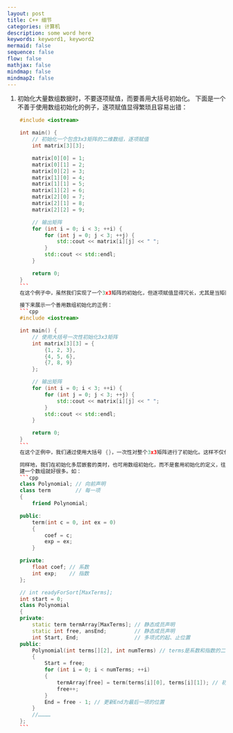 ```yaml
---
layout: post
title: C++ 细节
categories: 计算机
description: some word here
keywords: keyword1, keyword2
mermaid: false
sequence: false
flow: false
mathjax: false
mindmap: false
mindmap2: false
---
```


1.  初始化大量数组数据时，不要逐项赋值，而要善用大括号初始化。
    下面是一个不善于使用数组初始化的例子，逐项赋值显得繁琐且容易出错：
```cpp
    #include <iostream>

    int main() {
        // 初始化一个包含3x3矩阵的二维数组，逐项赋值
        int matrix[3][3];

        matrix[0][0] = 1;
        matrix[0][1] = 2;
        matrix[0][2] = 3;
        matrix[1][0] = 4;
        matrix[1][1] = 5;
        matrix[1][2] = 6;
        matrix[2][0] = 7;
        matrix[2][1] = 8;
        matrix[2][2] = 9;

        // 输出矩阵
        for (int i = 0; i < 3; ++i) {
            for (int j = 0; j < 3; ++j) {
                std::cout << matrix[i][j] << " ";
            }
            std::cout << std::endl;
        }

        return 0;
    }
    ```
    在这个例子中，虽然我们实现了一个3x3矩阵的初始化，但逐项赋值显得冗长，尤其是当矩阵规模变大时，会使代码可读性变差，且容易因人为错误出问题。

    接下来展示一个善用数组初始化的正例：
    ```cpp
    #include <iostream>

    int main() {
        // 使用大括号一次性初始化3x3矩阵
        int matrix[3][3] = {
            {1, 2, 3},
            {4, 5, 6},
            {7, 8, 9}
        };

        // 输出矩阵
        for (int i = 0; i < 3; ++i) {
            for (int j = 0; j < 3; ++j) {
                std::cout << matrix[i][j] << " ";
            }
            std::cout << std::endl;
        }

        return 0;
    }
    ```
    在这个正例中，我们通过使用大括号 {}，一次性对整个3x3矩阵进行了初始化。这样不仅代码简洁易读，还减少了出错的机会，尤其适用于更大的数组或矩阵。

    同样地，我们在初始化多层嵌套的类时，也可用数组初始化，而不是套用初始化的定义，往里(1，2，3，...)；
    建一个数组就好很多。如：
    ```cpp
    class Polynomial; // 向前声明
    class term        // 每一项
    {
        friend Polynomial;

    public:
        term(int c = 0, int ex = 0)
        {
            coef = c;
            exp = ex;
        }

    private:
        float coef; // 系数
        int exp;    // 指数
    };

    // int readyForSort[MaxTerms];
    int start = 0;
    class Polynomial
    {
    private:
        static term termArray[MaxTerms]; // 静态成员声明
        static int free, ansEnd;         // 静态成员声明
        int Start, End;                  // 多项式的起、止位置
    public:
        Polynomial(int terms[][2], int numTerms) // terms是系数和指数的二维数组，numTerms是项的数量
        {
            Start = free;
            for (int i = 0; i < numTerms; ++i)
            {
                termArray[free] = term(terms[i][0], terms[i][1]); // 初始化每一项
                free++;
            }
            End = free - 1; // 更新End为最后一项的位置
        }
        //…………
    };
    ```